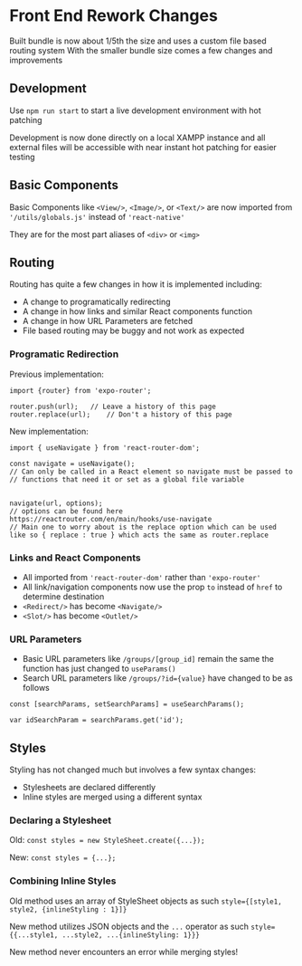 # Front End Rework Changes
Built bundle is now about 1/5th the size and uses a custom file based routing system
With the smaller bundle size comes a few changes and improvements


## Development 
Use `npm run start` to start a live development environment with hot patching

Development is now done directly on a local XAMPP instance and all external files will be accessible with near instant hot patching for easier testing

## Basic Components
Basic Components like `<View/>`, `<Image/>`, or `<Text/>` are now imported from `'/utils/globals.js'` instead of `'react-native'`

They are for the most part aliases of `<div>` or `<img>`

## Routing
Routing has quite a few changes in how it is implemented including:
- A change to programatically redirecting
- A change in how links and similar React components function
- A change in how URL Parameters are fetched
- File based routing may be buggy and not work as expected

### Programatic Redirection
Previous implementation:
```
import {router} from 'expo-router';

router.push(url);	// Leave a history of this page
router.replace(url);	// Don't a history of this page

```
New implementation:
```
import { useNavigate } from 'react-router-dom';

const navigate = useNavigate(); 
// Can only be called in a React element so navigate must be passed to 
// functions that need it or set as a global file variable


navigate(url, options); 
// options can be found here https://reactrouter.com/en/main/hooks/use-navigate
// Main one to worry about is the replace option which can be used like so { replace : true } which acts the same as router.replace

```

### Links and React Components
 - All imported from `'react-router-dom'` rather than `'expo-router'`
 - All link/navigation components now use the prop `to` instead of `href` to determine destination
 - `<Redirect/>` has become `<Navigate/>`
 - `<Slot/>` has become `<Outlet/>`

### URL Parameters
 - Basic URL parameters like `/groups/[group_id]` remain the same the function has just changed to `useParams()`
 - Search URL parameters like `/groups/?id={value}` have changed to be as follows
```
const [searchParams, setSearchParams] = useSearchParams();

var idSearchParam = searchParams.get('id');
```

## Styles
Styling has not changed much but involves a few syntax changes:
 - Stylesheets are declared differently
 - Inline styles are merged using a different syntax
	
### Declaring a Stylesheet
Old: `const styles = new StyleSheet.create({...});`

New: `const styles = {...};`

### Combining Inline Styles
Old method uses an array of StyleSheet objects as such `style={[style1, style2, {inlineStyling : 1}]}`

New method utilizes JSON objects and the `...` operator as such `style={{...style1, ...style2, ...{inlineStyling: 1}}}`

New method never encounters an error while merging styles!




